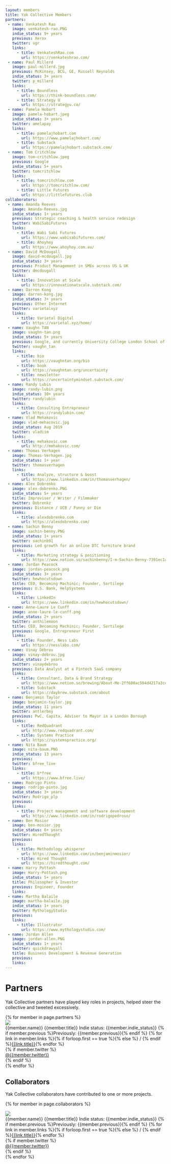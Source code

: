 ```yaml
---
layout: members
title: Yak Collective Members
partners:
 - name: Venkatesh Rao
   image: venkatesh-rao.PNG
   indie_status: 9+ years
   previous: Xerox
   twitter: vgr
   links:
     - title: VenkateshRao.com
       url: https://venkateshrao.com/
 - name: Paul Millerd
   image: paul-millerd.jpg
   previous: McKinsey, BCG, GE, Russell Reynolds 
   indie_status: 3+ years
   twitter: p_millerd
   links:
     - title: Boundless
       url: https://think-boundless.com/
     - title: Strategy U
       url: https://strategyu.co/
 - name: Pamela Hobart
   image: pamela-hobart.jpeg
   indie_status: 3+ years
   twitter: amelapay
   links:
     - title: pamelajhobart.com
       url: https://www.pamelajhobart.com/
     - title: Substack
       url: https://pamelajhobart.substack.com/
 - name: Tom Critchlow
   image: tom-critchlow.jpeg
   previous: Google
   indie_status: 5+ years
   twitter: tomcritchlow
   links:
     - title: tomcritchlow.com
       url: https://tomcritchlow.com/
     - title: Little Futures
       url: https://littlefutures.club
collaborators:
 - name: Amanda Reeves
   image: Amanda-Reeves.jpg
   indie_status: 1+ years
   previous: Strategic coaching & health service redesign
   twitter: WabiSabiFutures
   links:
     - title: Wabi Sabi Futures
       url: https://www.wabisabifutures.com/
     - title: Ahoyhoy
       url: https://www.ahoyhoy.com.au/
 - name: David McDougall
   image: david-mcdougall.jpg
   indie_status: 3+ years
   previous: Product Management in SMEs across US & UK
   twitter: dmcdougall
   links:
     - title: Innovation at Scale
       url: https://innovationatscale.substack.com/
 - name: Darren Kong
   image: darren-kong.jpg
   indie_status: 3+ years
   previous: Other Internet
   twitter: varietalxyz
   links:
     - title: Varietal Digital 
       url: https://varietal.xyz/home/
 - name: Vaughn TAN
   image: vaughn-tan.png
   indie_status: 5+ years
   previous: Google, and currently University College London School of Management
   twitter: vaughn_tan
   links:
     - title: bio
       url: https://vaughntan.org/bio
     - title: book
       url: https://vaughntan.org/uncertainty
     - title: newsletter
       url: https://uncertaintymindset.substack.com/
 - name: Randy Lubin
   image: randy-lubin.png
   indie_status: 10+ years
   twitter: randylubin
   links:
     - title: Consulting Entrepreneur
       url: https://randylubin.com/ 
 - name: Vlad Mehakovic
   image: vlad-mehacovic.jpg
   indie_status: Aug 2019
   twitter: vladiim
   links:
     - title: mehakovic.com
       url: http://mehakovic.com/   
 - name: Thomas Verhagen
   image: Thomas-Verhagen.jpg
   indie_status: 1+ year
   twitter: thomasverhagen
   links:
     - title: Analyze, structure & boost
       url: https://www.linkedin.com/in/thomasverhagen/
 - name: Alex Dobrenko
   image: alex-dobrenko.PNG
   indie_status: 5+ years
   title: Improviser / Writer / Filmmaker
   twitter: Dobrenkz
   previous: Distance / UCB / Funny or Die
   links:
     - title: alexdobrenko.com
       url: https://alexdobrenko.com/
 - name: Sachin Benny
   image: sachin-benny.PNG
   indie_status: 1+ years
   twitter: sachinb91
   previous: Led growth for an online DTC furniture brand
   links:
     - title: Marketing strategy & positioning
       url: https://www.notion.so/sachinbenny/I-m-Sachin-Benny-7391ec1aafa94af28599a2b089c4bf35    
 - name: Jordan Peacock
   image: jordan-peacock.png
   indie_status: 3+ years
   twitter: hewhocutsdown
   title: CEO, Becoming Machinic; Founder, Sortilege
   previous: U.S. Bank, HelpSystems
   links:
     - title: LinkedIn
       url: https://www.linkedin.com/in/hewhocutsdown/
 - name: Anne-Laure Le Cunff
   image: anne-laure-le-cunff.png
   indie_status: 2+ years
   twitter: anthilemoon
   title: CEO, Becoming Machinic; Founder, Sortilege
   previous: Google, Entrepreneur First
   links:
     - title: Founder, Ness Labs
       url: https://nesslabs.com/
 - name: Vinay Débrou
   image: vinay-débrou.jpg
   indie_status: 2+ years
   twitter: vinaydebrou
   previous: Data Analyst at a Fintech SaaS company 
   links:
     - title: Consultant, Data & Brand Strategy
       url: https://www.notion.so/brewing/About-Me-2ff600ac504d4217a3ce643869677fd8
     - title: Substack
       url: https://daybrew.substack.com/about
 - name: Benjamin Taylor
   image: benjamin-taylor.jpg
   indie_status: 11 years
   twitter: antlerboy
   previous: PwC, Capita, Adviser to Mayor in a London Borough
   links:
     - title: RedQuadrant
       url: http://www.redquadrant.com/
     - title: Systems Practice
       url: https://systemspractice.org/
 - name: Nita Baum
   image: nita-baum.PNG
   indie_status: 13 years
   previous: 
   twitter: bfree_live
   links:
     - title: b*free
       url: https://www.bfree.live/
 - name: Rodrigo Pinto
   image: rodrigo-pinto.jpg
   indie_status: 3+ years
   twitter: Rodrigo_plp
   previous: 
   links:
     - title: Project management and software development
       url: https://www.linkedin.com/in/rodrigopedroso/
 - name: Ben Mosior
   image: ben-mosior.jpg
   indie_status: 6+ years
   twitter: HiredThought
   previous: 
   links:
     - title: Methodology whisperer
       url: https://www.linkedin.com/in/benjaminmosior/
     - title: Hired Thought
       url: https://hiredthought.com/
 - name: Harry Pottash
   image: Harry-Pottash.png
   indie_status: 5+ years
   title: Philosopher & Investor
   previous: Engineer, Founder 
   links:       
 - name: Martha Balaile
   image: martha-balaile.jpg
   indie_status: 1+ years
   twitter: MythologyStudio
   previous: 
   links:
     - title: Illustrator
       url: https://www.mythologystudio.com/
 - name: Jordan Allen
   image: jordan-allen.PNG
   indie_status: 1+ years
   twitter: quickdrawyall
   title: Business Development & Revenue Generation
   previous: 
   links:       
---
```


<div class="container mw7 cf pv5 f4-l center w-90 lh-copy">

<h1>Partners</h1>

Yak Collective partners have played key roles in projects, helped steer the collective and tweeted excessively.

<div class="pv3">
{% for member in page.partners %}

<div class="w-100 pa2">

  <div class="flex items-center lh-copy pa3 ba b--black-10">
      <img class="w2 h2 w3-ns h3-ns br-100" src="/images/members/{{member.image}}" />
      <div class="pl3 flex-auto">
        <span class="f6 db black-70">{{member.name}}</span>
        <span class="f6 db black-70">{{member.title}}</span>
        <span class="f6 db black-70">Indie status: {{member.indie_status}}</span>
        <span class="f6 db black-70">{% if member.previous %}Previously: {{member.previous}}{% endif %}</span>
        <span class="f6 db black-70">{% for link in member.links %}{% if forloop.first == true %}{% else %} / {% endif %}<a class="link blue hover-dark-gray" href="{{link.url}}">{{link.title}}</a>{% endfor %}</span>
      </div>
        {% if member.twitter %}
        <div>
        <a href="https://twitter.com/{{member.twitter}}" class="f6 link blue hover-dark-gray">@{{member.twitter}}</a>
      </div>
      {% endif %}
  </div>

</div>
{% endfor %}
</div>

<h2 class="cf pt3">Collaborators</h2>

Yak Collective collaborators have contributed to one or more projects.

{% for member in page.collaborators %}

<div class="fl w-100 pa2">

  <div class="flex items-center lh-copy pa3 ba b--black-10">
      <img class="w2 h2 w3-ns h3-ns br-100" src="/images/members/{{member.image}}" />
      <div class="pl3 flex-auto">
        <span class="f6 db black-70">{{member.name}}</span>
        <span class="f6 db black-70">{{member.title}}</span>
        <span class="f6 db black-70">Indie status: {{member.indie_status}}</span>
        <span class="f6 db black-70">{% if member.previous %}Previously: {{member.previous}}{% endif %}</span>
        <span class="f6 db black-70">{% for link in member.links %}{% if forloop.first == true %}{% else %} / {% endif %}<a class="link blue hover-dark-gray" href="{{link.url}}">{{link.title}}</a>{% endfor %}</span>
      </div>
        {% if member.twitter %}
        <div>
        <a href="https://twitter.com/{{member.twitter}}" class="f6 link blue hover-dark-gray">@{{member.twitter}}</a>
      </div>
      {% endif %}
  </div>

</div>
{% endfor %}


  </div>